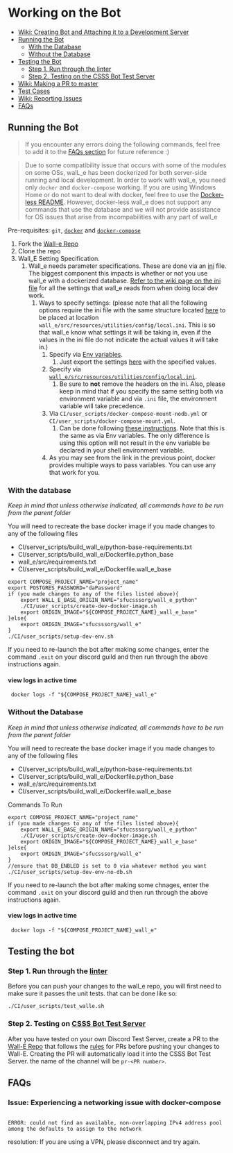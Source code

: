 # Working on the Bot

- [Wiki: Creating Bot and Attaching it to a Development Server](https://github.com/CSSS/wall_e/wiki/2.-Creating-Bot-and-Attaching-it-to-a-Development-Server)  
- [Running the Bot](#running-the-bot)  
  - [With the Database](#with-the-database)
  - [Without the Database](#without-the-database)
- [Testing the Bot](#testing-the-bot)
  - [Step 1. Run through the linter](#step-1-run-through-the-linter)
  - [Step 2. Testing on the CSSS Bot Test Server](#step-2-testing-on-csss-bot-test-server)
- [Wiki: Making a PR to master](https://github.com/CSSS/wall_e/wiki/3.-Making-a-PR-to-master)  
- [Test Cases](Test_Cases.md)  
- [Wiki: Reporting Issues](https://github.com/CSSS/wall_e/wiki/4.-Reporting-Issues)  
- [FAQs](#faqs)  


## Running the Bot
>If you encounter any errors doing the following commands, feel free to add it to the [FAQs section](#faqs) for future reference :)

> Due to some compatibility issue that occurs with some of the modules on some OSs, walL_e has been dockerized for both server-side running and local development. In order to work with wall_e, you need only `docker` and `docker-compose` working. If you are using Windows Home or do not want to deal with docker, feel free to use the [Docker-less README](Docker-less/README.md). However, docker-less wall_e does not support any commands that use the database and we will not provide assistance for OS issues that arise from incompabilities with any part of wall_e

Pre-requisites: `git`, [`docker`](https://docs.docker.com/install/linux/docker-ce/debian/#set-up-the-repository) and [`docker-compose`](https://docs.docker.com/compose/install/#install-compose)

1. Fork the [Wall-e Repo](https://github.com/CSSS/wall_e.git)  
2. Clone the repo
3. Wall_E Setting Specification.
   1. Wall_e needs parameter specifications. These are done via an [ini](https://en.wikipedia.org/wiki/INI_file) file. The biggest component this impacts is whether or not you use wall_e with a dockerized database. [Refer to the wiki page on the ini file](https://github.com/CSSS/wall_e/wiki/5.-contents-of-local.ini) for all the settings that wall_e reads from when doing local dev work.
      1. Ways to specify settings: (please note that all the following options require the ini file with the same structure located [here](https://github.com/CSSS/wall_e/wiki/5.-contents-of-local.ini) to be placed at location `wall_e/src/resources/utilities/config/local.ini`. This is so that wall_e know what settings it will be taking in, even if the values in the ini file do not indicate the actual values it will take in.)
         1. Specify via [Env variables](https://en.wikipedia.org/wiki/Environment_variable).
            1. Just export the settings [here](https://github.com/CSSS/wall_e/wiki/5.-contents-of-local.ini) with the specified values.
         2. Specify via [`wall_e/src/resources/utilities/config/local.ini`](https://github.com/CSSS/wall_e/wiki/5.-contents-of-local.ini).
            1. Be sure to **not** remove the headers on the ini. Also, please keep in mind that if you specify the same setting both via environment variable and via `.ini` file,  the environment variable will take precedence.
         3. Via `CI/user_scripts/docker-compose-mount-nodb.yml` or `CI/user_scripts/docker-compose-mount.yml`.
            1. Can be done following [these instructions](https://docs.docker.com/compose/environment-variables/#set-environment-variables-in-containers). Note that this is the same as via Env variables. The only difference is using this option will not result in the env variable be declared in your shell environment variable.
         4. As you may see from the link in the previous point, docker provides multiple ways to pass variables. You can use any that work for you.


### With the database

*Keep in mind that unless otherwise indicated, all commands have to be run from the parent folder*

You will need to recreate the base docker image if you made changes to any of the following files
 * CI/server_scripts/build_wall_e/python-base-requirements.txt
 * CI/server_scripts/build_wall_e/Dockerfile.python_base
 * wall_e/src/requirements.txt
 * CI/server_scripts/build_wall_e/Dockerfile.wall_e_base

```shell
export COMPOSE_PROJECT_NAME="project_name"
export POSTGRES_PASSWORD="daPassword"
if (you made changes to any of the files listed above){
    export WALL_E_BASE_ORIGIN_NAME="sfucsssorg/wall_e_python"
    ./CI/user_scripts/create-dev-docker-image.sh
    export ORIGIN_IMAGE="${COMPOSE_PROJECT_NAME}_wall_e_base"
}else{
    export ORIGIN_IMAGE="sfucsssorg/wall_e"
} 
./CI/user_scripts/setup-dev-env.sh
```

If you need to re-launch the bot after making some changes, enter the command `.exit` on your discord guild and then run through the above instructions again.

#### view logs in active time
```shell
 docker logs -f "${COMPOSE_PROJECT_NAME}_wall_e"
```

### Without the Database

*Keep in mind that unless otherwise indicated, all commands have to be run from the parent folder*

You will need to recreate the base docker image if you made changes to any of the following files
 * CI/server_scripts/build_wall_e/python-base-requirements.txt
 * CI/server_scripts/build_wall_e/Dockerfile.python_base
 * wall_e/src/requirements.txt
 * CI/server_scripts/build_wall_e/Dockerfile.wall_e_base


Commands To Run
```shell
export COMPOSE_PROJECT_NAME="project_name"
if (you made changes to any of the files listed above){
    export WALL_E_BASE_ORIGIN_NAME="sfucsssorg/wall_e_python"
    ./CI/user_scripts/create-dev-docker-image.sh
    export ORIGIN_IMAGE="${COMPOSE_PROJECT_NAME}_wall_e_base"
}else{
    export ORIGIN_IMAGE="sfucsssorg/wall_e"
}
//ensure that DB_ENBLED is set to 0 via whatever method you want
./CI/user_scripts/setup-dev-env-no-db.sh
```

If you need to re-launch the bot after making some chnages, enter the command `.exit` on your discord guild and then run through the above instructions again.


#### view logs in active time
```shell
 docker logs -f "${COMPOSE_PROJECT_NAME}_wall_e"
```

## Testing the bot

### Step 1. Run through the [linter](https://en.wikipedia.org/wiki/Lint_%28software%29)

Before you can push your changes to the wall_e repo, you will first need to make sure it passes the unit tests. that can be done like so:

```shell
./CI/user_scripts/test_walle.sh
```

### Step 2. Testing on [CSSS Bot Test Server](https://discord.gg/85bWteC)
After you have tested on your own Discord Test Server, create a PR to the [Wall-E Repo](https://github.com/CSSS/wall_e/pulls) that follows the [rules](https://github.com/CSSS/wall_e/wiki/3.-Making-a-PR-to-master) for PRs before pushing your changes to Wall-E. Creating the PR will automatically load it into the CSSS Bot Test Server. the name of the channel will be `pr-<PR number>`.  

## FAQs  

### Issue: Experiencing a networking issue with docker-compose

```shell

ERROR: could not find an available, non-overlapping IPv4 address pool among the defaults to assign to the network

```
resolution: If you are using a VPN, please disconnect and try again.
